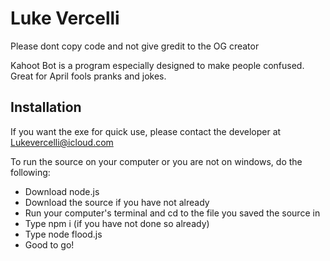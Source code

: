 
# Luke Vercelli
Please dont copy code and not give gredit to the OG creator

Kahoot Bot is a program especially designed to make people confused.
Great for April fools pranks and jokes.

## Installation
If you want the exe for quick use, please contact the developer at Lukevercelli@icloud.com

To run the source on your computer or you are not on windows, do the following:
- Download node.js
- Download the source if you have not already
- Run your computer's terminal and cd to the file you saved the source in
- Type npm i (if you have not done so already)
- Type node flood.js
- Good to go!

